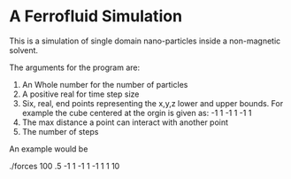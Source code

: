 A Ferrofluid Simulation
=========

This is a simulation of single domain nano-particles inside a non-magnetic solvent.

The arguments for the program are:

1. An Whole number for the number of particles
2. A positive real for time step size
3. Six, real, end points representing the x,y,z lower and upper bounds. For example the cube centered at the orgin is given as: -1 1 -1 1 -1 1
4. The max distance a point can interact with another point
5. The number of steps

An example would be 

./forces 100 .5 -1 1 -1 1 -1 1 1 10
